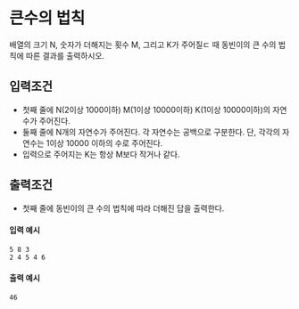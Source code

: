 # 큰수의 법칙

배열의 크기 N, 숫자가 더해지는 횟수 M, 그리고 K가 주어질ㄷ 때 동빈이의 큰 수의 법칙에 따른 결과를 출력하시오.

## 입력조건

* 첫째 줄에 N(2이상 1000이하) M(1이상 10000이하) K(1이상 10000이하)의 자연수가 주어진다.
* 둘째 줄에 N개의 자연수가 주어진다. 각 자연수는 공백으로 구분한다. 단, 각각의 자연수는 1이상 10000 이하의 수로 주어진다.
* 입력으로 주어지는 K는 항상 M보다 작거나 같다.

## 출력조건

* 첫째 줄에 동빈이의 큰 수의 법칙에 따라 더해진 답을 출력한다.

#### 입력 예시

```
5 8 3
2 4 5 4 6
```

#### 출력 예시

```
46
```